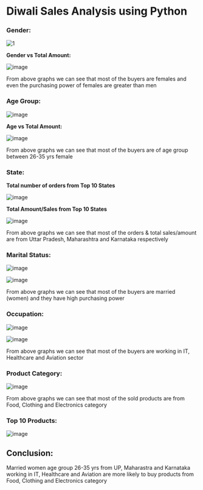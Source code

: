 # Diwali Sales Analysis using Python

### Gender:
  ![1](https://github.com/user-attachments/assets/61710f88-a20d-4f49-a1c5-4c4bdb6bae79)


**Gender vs Total Amount:**
    
  ![image](https://github.com/user-attachments/assets/b5820f14-2ff0-427d-aa6c-b84a689cab41)

  From above graphs we can see that most of the buyers are females and even the purchasing power of females are greater than men

### Age Group:
  ![image](https://github.com/user-attachments/assets/3ad398b8-2f7e-4a5a-aafa-b4092efa37d6)

  **Age vs Total Amount:**
  
  ![image](https://github.com/user-attachments/assets/4c8de81a-bc4e-445e-bf43-2563510f2c4e)

  From above graphs we can see that most of the buyers are of age group between 26-35 yrs female

### State:

  **Total number of orders from Top 10 States**
  
  ![image](https://github.com/user-attachments/assets/1dbd8e08-8fdc-4c5a-b38f-71504820f353)


  **Total Amount/Sales from Top 10 States**
  
   ![image](https://github.com/user-attachments/assets/8c7b940e-6864-4b95-8eb0-b326d65fb251)

  From above graphs we can see that most of the orders & total sales/amount are from Uttar Pradesh, Maharashtra and Karnataka respectively

### Marital Status:
  ![image](https://github.com/user-attachments/assets/304af1d6-73a1-442e-8827-bf60cd7583b8)


  ![image](https://github.com/user-attachments/assets/cd274e03-69fb-44c8-a9fd-18a12b1dcec4)

  From above graphs we can see that most of the buyers are married (women) and they have high purchasing power

### Occupation:

  ![image](https://github.com/user-attachments/assets/eb04bc28-1d11-4e34-a800-c6aa65c9da16)

  ![image](https://github.com/user-attachments/assets/cf4aa2ce-8730-4b1e-b15e-9a03a19866c6)

  From above graphs we can see that most of the buyers are working in IT, Healthcare and Aviation sector

### Product Category:

  ![image](https://github.com/user-attachments/assets/1b7c0124-2572-47a2-af37-d04044bee38a)

  From above graphs we can see that most of the sold products are from Food, Clothing and Electronics category

### Top 10 Products:

  ![image](https://github.com/user-attachments/assets/8dca32be-9828-44f7-9f6e-18791f94515a)

## Conclusion:
Married women age group 26-35 yrs from UP, Maharastra and Karnataka working in IT, Healthcare and Aviation are more likely to buy products from Food, Clothing and Electronics category






  





